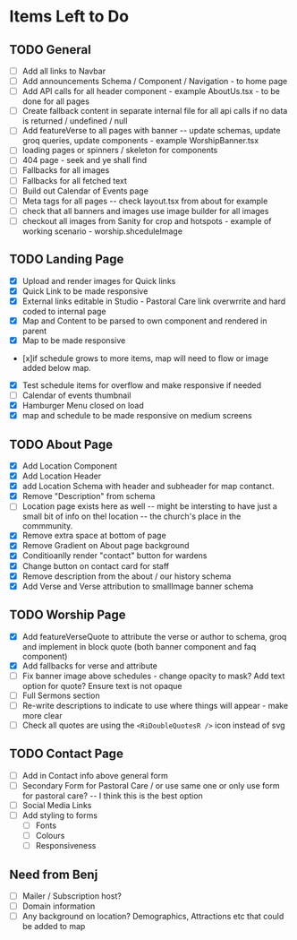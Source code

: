 # Items Left to Do

## TODO General

- [ ] Add all links to Navbar
- [ ] Add announcements Schema / Component / Navigation - to home page
- [ ] Add API calls for all header component - example AboutUs.tsx - to be done for all pages
- [ ] Create fallback content in separate internal file for all api calls if no data is returned / undefined / null
- [ ] Add featureVerse to all pages with banner -- update schemas, update groq queries, update components - example WorshipBanner.tsx
- [ ] loading pages or spinners / skeleton for components
- [ ] 404 page - seek and ye shall find
- [ ] Fallbacks for all images
- [ ] Fallbacks for all fetched text
- [ ] Build out Calendar of Events page
- [ ] Meta tags for all pages -- check layout.tsx from about for example
- [ ] check that all banners and images use image builder for all images
- [ ] checkout all images from Sanity for crop and hotspots - example of working scenario - worship.shceduleImage

## TODO Landing Page

- [x] Upload and render images for Quick links
- [x] Quick Link to be made responsive
- [x] External links editable in Studio - Pastoral Care link overwrrite and hard coded to internal page
- [x] Map and Content to be parsed to own component and rendered in parent
- [x] Map to be made responsive
- [x]if schedule grows to more items, map will need to flow or image added below map.
- [x] Test schedule items for overflow and make responsive if needed
- [ ] Calendar of events thumbnail
- [x] Hamburger Menu closed on load
- [x] map and schedule to be made responsive on medium screens

## TODO About Page

- [x] Add Location Component
- [x] Add Location Header
- [x] add Location Schema with header and subheader for map contanct.
- [x] Remove "Description" from schema
- [ ] Location page exists here as well -- might be intersting to have just a small bit of info on thel location -- the church's place in the commmunity.
- [x] Remove extra space at bottom of page
- [x] Remove Gradient on About page background
- [x] Conditioanlly render "contact" button for wardens
- [x] Change button on contact card for staff
- [x] Remove description from the about / our history schema
- [x] Add Verse and Verse attribution to smallImage banner schema

## TODO Worship Page

- [x] Add featureVerseQuote to attribute the verse or author to schema, groq and implement in block quote (both banner component and faq component)
- [x] Add fallbacks for verse and attribute
- [ ] Fix banner image above schedules - change opacity to mask? Add text option for quote? Ensure text is not opaque
- [ ] Full Sermons section
- [ ] Re-write descriptions to indicate to use where things will appear - make more clear
- [ ] Check all quotes are using the `<RiDoubleQuotesR />` icon instead of svg

## TODO Contact Page

- [ ] Add in Contact info above general form
- [ ] Secondary Form for Pastoral Care / or use same one or only use form for pastoral care? -- I think this is the best option
- [ ] Social Media Links
- [ ] Add styling to forms
  - [ ] Fonts
  - [ ] Colours
  - [ ] Responsiveness

## Need from Benj

- [ ] Mailer / Subscription host?
- [ ] Domain information
- [ ] Any background on location? Demographics, Attractions etc that could be added to map
